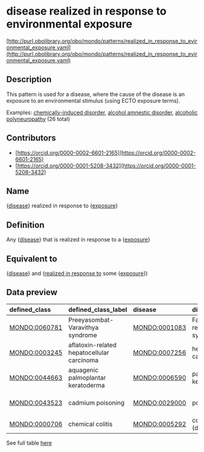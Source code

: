 # disease realized in response to environmental exposure 

[http://purl.obolibrary.org/obo/mondo/patterns/realized_in_response_to_evironmental_exposure.yaml](http://purl.obolibrary.org/obo/mondo/patterns/realized_in_response_to_evironmental_exposure.yaml)
## Description 

This pattern is used for a disease, where the cause of the disease is an exposure to an environmental stimulus (using ECTO exposure terms).

Examples: [chemically-induced disorder](http://purl.obolibrary.org/obo/MONDO_0029001), [alcohol amnestic disorder](http://purl.obolibrary.org/obo/MONDO_0021702), [alcoholic polyneuropathy](http://purl.obolibrary.org/obo/MONDO_0006645) (26 total)
## Contributors 
* [https://orcid.org/0000-0002-6601-2165](https://orcid.org/0000-0002-6601-2165) 
* [https://orcid.org/0000-0001-5208-3432](https://orcid.org/0000-0001-5208-3432) 
## Name 

{[disease](http://purl.obolibrary.org/obo/MONDO_0000001)} realized in response to {[exposure](http://purl.obolibrary.org/obo/ExO_0000002)}

## Definition 

Any {[disease](http://purl.obolibrary.org/obo/MONDO_0000001)} that is realized in response to a {[exposure](http://purl.obolibrary.org/obo/ExO_0000002)}

## Equivalent to 

{[disease](http://purl.obolibrary.org/obo/MONDO_0000001)} and ([realized in response to](http://purl.obolibrary.org/obo/RO_0009501) some {[exposure](http://purl.obolibrary.org/obo/ExO_0000002)})

## Data preview 
| defined_class                                | defined_class_label                        | disease                                      | disease_label                | exposure                                    | exposure_label                    |
|:---------------------------------------------|:-------------------------------------------|:---------------------------------------------|:-----------------------------|:--------------------------------------------|:----------------------------------|
| [MONDO:0060781](http://purl.obolibrary.org/obo/MONDO_0060781) | Preeyasombat-Varavithya syndrome           | [MONDO:0001083](http://purl.obolibrary.org/obo/MONDO_0001083) | Fanconi renotubular syndrome | [ECTO:9000364](http://purl.obolibrary.org/obo/ECTO_9000364) | tetracycline exposure             |
| [MONDO:0003245](http://purl.obolibrary.org/obo/MONDO_0003245) | aflatoxin-related hepatocellular carcinoma | [MONDO:0007256](http://purl.obolibrary.org/obo/MONDO_0007256) | hepatocellular carcinoma     | [ECTO:0001108](http://purl.obolibrary.org/obo/ECTO_0001108) | aflatoxin exposure                |
| [MONDO:0044663](http://purl.obolibrary.org/obo/MONDO_0044663) | aquagenic palmoplantar keratoderma         | [MONDO:0006590](http://purl.obolibrary.org/obo/MONDO_0006590) | palmoplantar keratosis       | [ECTO:9000156](http://purl.obolibrary.org/obo/ECTO_9000156) | water exposure                    |
| [MONDO:0043523](http://purl.obolibrary.org/obo/MONDO_0043523) | cadmium poisoning                          | [MONDO:0029000](http://purl.obolibrary.org/obo/MONDO_0029000) | poisoning                    | [ECTO:0001566](http://purl.obolibrary.org/obo/ECTO_0001566) | cadmium molecular entity exposure |
| [MONDO:0000706](http://purl.obolibrary.org/obo/MONDO_0000706) | chemical colitis                           | [MONDO:0005292](http://purl.obolibrary.org/obo/MONDO_0005292) | colitis (disease)            | [ECTO:0000231](http://purl.obolibrary.org/obo/ECTO_0000231) | chemical entity exposure          |

See full table [here](https://github.com/monarch-initiative/mondo/blob/master/src/patterns/data/matches/realized_in_response_to_environmental_exposure.tsv) 
